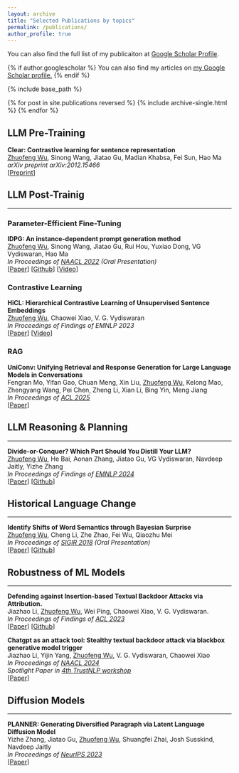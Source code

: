 ```yaml
---
layout: archive
title: "Selected Publications by topics"
permalink: /publications/
author_profile: true
---
```


You can also find the full list of my publicaiton at [Google Scholar Profile](https://scholar.google.com/citations?user=bqinFgYAAAAJ&hl=en&authuser=1).

{% if author.googlescholar %}
  You can also find my articles on <u><a href="{{author.googlescholar}}">my Google Scholar profile</a>.</u>
{% endif %}

{% include base_path %}

{% for post in site.publications reversed %}
  {% include archive-single.html %}
{% endfor %}

## LLM Pre-Training

**Clear: Contrastive learning for sentence representation**<br>
<u>Zhuofeng Wu</u>, Sinong Wang, Jiatao Gu, Madian Khabsa, Fei Sun, Hao Ma<br>
*arXiv preprint arXiv:2012.15466*<br>
[[Preprint](https://arxiv.org/pdf/2012.15466.pdf)]

## LLM Post-Trainig
------
### Parameter-Efficient Fine-Tuning
**IDPG: An instance-dependent prompt generation method**<br>
<u>Zhuofeng Wu</u>, Sinong Wang, Jiatao Gu, Rui Hou, Yuxiao Dong, VG Vydiswaran, Hao Ma<br>
*In Proceedings of [NAACL 2022](https://2022.naacl.org/) (Oral Presentation)*<br>
[[Paper](https://aclanthology.org/2022.naacl-main.403)] [[Github](https://github.com/CSerxy/IDPG)] [[Video](https://underline.io/lecture/53933-idpg-an-instance-dependent-prompt-generation-method)]

### Contrastive Learning
**HiCL: Hierarchical Contrastive Learning of Unsupervised Sentence Embeddings**<br>
<u>Zhuofeng Wu</u>, Chaowei Xiao, V. G. Vydiswaran<br>
*In Proceedings of Findings of EMNLP 2023*<br>
[[Paper](https://aclanthology.org/2023.findings-emnlp.161/)] [[Video](https://underline.io/lecture/90181-hicl-hierarchical-contrastive-learning-of-unsupervised-sentence-embeddings)]

### RAG
**UniConv: Unifying Retrieval and Response Generation for Large Language Models in Conversations**<br>
Fengran Mo, Yifan Gao, Chuan Meng, Xin Liu, <u>Zhuofeng Wu</u>, Kelong Mao, Zhengyang Wang, Pei Chen, Zheng Li, Xian Li, Bing Yin, Meng Jiang<br>
*In Proceedings of [ACL 2025](https://2025.aclweb.org/)*<br>
[[Paper](https://aclanthology.org/2025.acl-long.344/)]

## LLM Reasoning & Planning
------
**Divide-or-Conquer? Which Part Should You Distill Your LLM?**<br>
<u>Zhuofeng Wu</u>, He Bai, Aonan Zhang, Jiatao Gu, VG Vydiswaran, Navdeep Jaitly, Yizhe Zhang<br>
*In Proceedings of Findings of [EMNLP 2024](https://2024.emnlp.org/)*<br>
[[Paper](https://aclanthology.org/2024.findings-emnlp.145/)] [[Github](https://github.com/apple/ml-divide-or-conquer)]

## Historical Language Change
------
**Identify Shifts of Word Semantics through Bayesian Surprise**<br>
<u>Zhuofeng Wu</u>, Cheng Li, Zhe Zhao, Fei Wu, Qiaozhu Mei<br>
*In Proceedings of [SIGIR 2018](https://sigir.org/sigir2018/) (Oral Presentation)*<br>
[[Paper](https://dl.acm.org/doi/pdf/10.1145/3209978.3210040)] [[Github](https://github.com/CSerxy/IdentifyShifts)]
 
## Robustness of ML Models
------
**Defending against Insertion-based Textual Backdoor Attacks via Attribution.**<br>
Jiazhao Li, <u>Zhuofeng Wu</u>, Wei Ping, Chaowei Xiao, V. G. Vydiswaran.<br>
*In Proceedings of Findings of [ACL 2023](https://2023.aclweb.org/)*<br>
[[Paper](https://aclanthology.org/2023.findings-acl.561)] [[Github](https://github.com/JiazhaoLi/AttDef)] 

**Chatgpt as an attack tool: Stealthy textual backdoor attack via blackbox generative model trigger**<br>
Jiazhao Li, Yijin Yang, <u>Zhuofeng Wu</u>, V. G. Vydiswaran, Chaowei Xiao<br>
*In Proceedings of [NAACL 2024](https://aclanthology.org/2024.naacl-long.165.pdf)*<br>
*Spotlight Paper in [4th TrustNLP workshop](https://trustnlpworkshop.github.io/)*<br>
[[Paper](https://aclanthology.org/2024.naacl-long.165)]

## Diffusion Models
------
**PLANNER: Generating Diversified Paragraph via Latent Language Diffusion Model**<br>
Yizhe Zhang, Jiatao Gu, <u>Zhuofeng Wu</u>, Shuangfei Zhai, Josh Susskind, Navdeep Jaitly<br>
*In Proceedings of [NeurIPS 2023](https://neurips.cc/Conferences/2023)*<br>
[[Paper](https://arxiv.org/pdf/2306.02531.pdf)]

